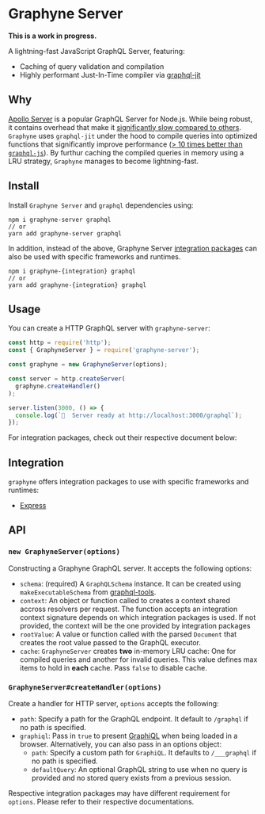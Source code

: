 # Graphyne Server

**This is a work in progress.**

A lightning-fast JavaScript GraphQL Server, featuring:

- Caching of query validation and compilation
- Highly performant Just-In-Time compiler via [graphql-jit](https://github.com/zalando-incubator/graphql-jit)

## Why

[Apollo Server](https://github.com/apollographql/apollo-server) is a popular GraphQL Server for Node.js. While being robust, it contains overhead that make it [significantly slow compared to others](https://github.com/benawad/node-graphql-benchmarks). `Graphyne` uses `graphql-jit` under the hood to compile queries into optimized functions that significantly improve performance ([> 10 times better than `graphql-js`](https://github.com/zalando-incubator/graphql-jit#benchmarks)). By furthur caching the compiled queries in memory using a LRU strategy, `Graphyne` manages to become lightning-fast.

## Install

Install `Graphyne Server` and `graphql` dependencies using:

```shell
npm i graphyne-server graphql
// or
yarn add graphyne-server graphql
```

In addition, instead of the above, Graphyne Server [integration packages](#integration) can also be used with specific frameworks and runtimes.

```shell
npm i graphyne-{integration} graphql
// or
yarn add graphyne-{integration} graphql
```

## Usage

You can create a HTTP GraphQL server with `graphyne-server`:

```javascript
const http = require('http');
const { GraphyneServer } = require('graphyne-server');

const graphyne = new GraphyneServer(options);

const server = http.createServer(
  graphyne.createHandler()
);

server.listen(3000, () => {
  console.log(`🚀  Server ready at http://localhost:3000/graphql`);
});
```

For integration packages, check out their respective document below:

## Integration

`graphyne` offers integration packages to use with specific frameworks and runtimes:

- [Express](/packages/graphyne-express)

## API

### `new GraphyneServer(options)`

Constructing a Graphyne GraphQL server. It accepts the following options:

- `schema`: (required) A `GraphQLSchema` instance. It can be created using `makeExecutableSchema` from [graphql-tools](https://github.com/apollographql/graphql-tools).
- `context`: An object or function called to creates a context shared accross resolvers per request. The function accepts an integration context signature depends on which integration packages is used. If not provided, the context will be the one provided by integration packages
- `rootValue`: A value or function called with the parsed `Document` that creates the root value passed to the GraphQL executor.
- `cache`: `GraphyneServer` creates **two** in-memory LRU cache: One for compiled queries and another for invalid queries. This value defines max items to hold in **each** cache. Pass `false` to disable cache.

### `GraphyneServer#createHandler(options)`

Create a handler for HTTP server, `options` accepts the following:

- `path`: Specify a path for the GraphQL endpoint. It default to `/graphql` if no path is specified.
- `graphiql`: Pass in `true` to present [GraphiQL](https://github.com/graphql/graphiql) when being loaded in a browser. Alternatively, you can also pass in an options object:
  - `path`: Specify a custom path for `GraphiQL`. It defaults to `/___graphql` if no path is specified.
  - `defaultQuery`: An optional GraphQL string to use when no query is provided and no stored query exists from a previous session.

Respective integration packages may have different requirement for `options`. Please refer to their respective documentations.
